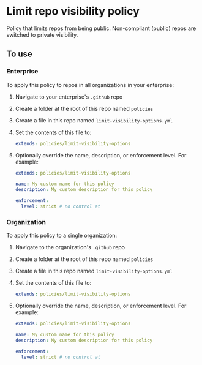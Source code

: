 # Limit repo visibility policy

Policy that limits repos from being public. Non-compliant (public) repos are switched to private visibility.

## To use

### Enterprise

To apply this policy to repos in all organizations in your enterprise:

1. Navigate to your enterprise's `.github` repo

2. Create a folder at the root of this repo named `policies`

1. Create a file in this repo named `limit-visibility-options.yml`

2. Set the contents of this file to:

    ```yaml
    extends: policies/limit-visibility-options
    ```

3. Optionally override the name, description, or enforcement level. For example:

    ```yaml
    extends: policies/limit-visibility-options

    name: My custom name for this policy
    description: My custom description for this policy

    enforcement:
      level: strict # no control at 
    ```

### Organization

To apply this policy to a single organization:

1. Navigate to the organization's `.github` repo

2. Create a folder at the root of this repo named `policies`

3. Create a file in this repo named `limit-visibility-options.yml`

4. Set the contents of this file to:

    ```yaml
    extends: policies/limit-visibility-options
    ```

5. Optionally override the name, description, or enforcement level. For example:

    ```yaml
    extends: policies/limit-visibility-options

    name: My custom name for this policy
    description: My custom description for this policy

    enforcement:
      level: strict # no control at 
    ```
